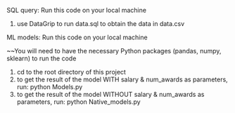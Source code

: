 SQL query: 
Run this code on your local machine
1. use DataGrip to run data.sql to obtain the data in data.csv







ML models:
Run this code on your local machine


~~You will need to have the necessary Python packages (pandas, numpy, sklearn) to run the code

1. cd to the root directory of this project 
2. to get the result of the model WITH salary & num_awards as parameters, run: python Models.py
3. to get the result of the model WITHOUT salary & num_awards as parameters, run: python Native_models.py




